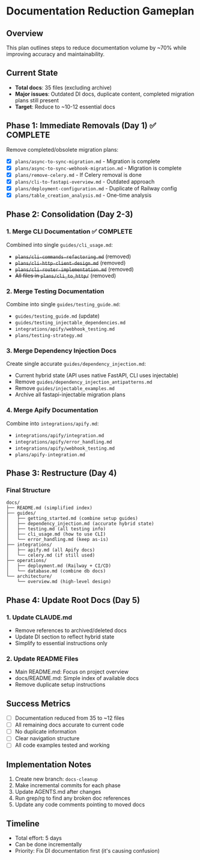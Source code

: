 # Documentation Reduction Gameplan

## Overview
This plan outlines steps to reduce documentation volume by ~70% while improving accuracy and maintainability.

## Current State
- **Total docs**: 35 files (excluding archive)
- **Major issues**: Outdated DI docs, duplicate content, completed migration plans still present
- **Target**: Reduce to ~10-12 essential docs

## Phase 1: Immediate Removals (Day 1) ✅ COMPLETE
Remove completed/obsolete migration plans:
- [x] `plans/async-to-sync-migration.md` - Migration is complete
- [x] `plans/async-to-sync-webhook-migration.md` - Migration is complete
- [x] `plans/remove-celery.md` - If Celery removal is done
- [x] `plans/cli-to-fastapi-overview.md` - Outdated approach
- [x] `plans/deployment-configuration.md` - Duplicate of Railway config
- [x] `plans/table_creation_analysis.md` - One-time analysis

## Phase 2: Consolidation (Day 2-3)

### 1. Merge CLI Documentation ✅ COMPLETE
Combined into single `guides/cli_usage.md`:
- ~~`plans/cli-commands-refactoring.md`~~ (removed)
- ~~`plans/cli-http-client-design.md`~~ (removed)
- ~~`plans/cli-router-implementation.md`~~ (removed)
- ~~All files in `plans/cli_to_http/`~~ (removed)

### 2. Merge Testing Documentation
Combine into single `guides/testing_guide.md`:
- `guides/testing_guide.md` (update)
- `guides/testing_injectable_dependencies.md`
- `integrations/apify/webhook_testing.md`
- `plans/testing-strategy.md`

### 3. Merge Dependency Injection Docs
Create single accurate `guides/dependency_injection.md`:
- Current hybrid state (API uses native FastAPI, CLI uses injectable)
- Remove `guides/dependency_injection_antipatterns.md`
- Remove `guides/injectable_examples.md`
- Archive all fastapi-injectable migration plans

### 4. Merge Apify Documentation
Combine into `integrations/apify.md`:
- `integrations/apify/integration.md`
- `integrations/apify/error_handling.md`
- `integrations/apify/webhook_testing.md`
- `plans/apify-integration.md`

## Phase 3: Restructure (Day 4)

### Final Structure
```
docs/
├── README.md (simplified index)
├── guides/
│   ├── getting_started.md (combine setup guides)
│   ├── dependency_injection.md (accurate hybrid state)
│   ├── testing.md (all testing info)
│   ├── cli_usage.md (how to use CLI)
│   └── error_handling.md (keep as-is)
├── integrations/
│   ├── apify.md (all Apify docs)
│   └── celery.md (if still used)
├── operations/
│   ├── deployment.md (Railway + CI/CD)
│   └── database.md (combine db docs)
└── architecture/
    └── overview.md (high-level design)
```

## Phase 4: Update Root Docs (Day 5)

### 1. Update CLAUDE.md
- Remove references to archived/deleted docs
- Update DI section to reflect hybrid state
- Simplify to essential instructions only

### 2. Update README Files
- Main README.md: Focus on project overview
- docs/README.md: Simple index of available docs
- Remove duplicate setup instructions

## Success Metrics
- [ ] Documentation reduced from 35 to ~12 files
- [ ] All remaining docs accurate to current code
- [ ] No duplicate information
- [ ] Clear navigation structure
- [ ] All code examples tested and working

## Implementation Notes
1. Create new branch: `docs-cleanup`
2. Make incremental commits for each phase
3. Update AGENTS.md after changes
4. Run grep/rg to find any broken doc references
5. Update any code comments pointing to moved docs

## Timeline
- Total effort: 5 days
- Can be done incrementally
- Priority: Fix DI documentation first (it's causing confusion)
